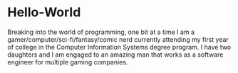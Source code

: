 # Hello-World
Breaking into the world of programming, one bit at a time
I am a gamer/computer/sci-fi/fantasy/comic nerd currently attending my first year of college in the Computer Information Systems degree program. I have two daughters and I am engaged to an amazing man that works as a software engineer for multiple gaming companies.​
